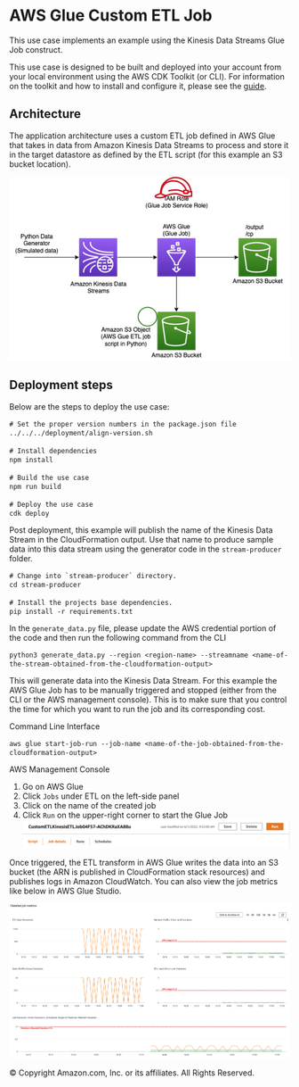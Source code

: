 # AWS Glue Custom ETL Job

This use case implements an example using the Kinesis Data Streams Glue Job construct.

This use case is designed to be built and deployed into your account from your local environment using the AWS CDK Toolkit (or CLI). For information on the toolkit and how to install and configure it, please see the [guide](https://docs.aws.amazon.com/cdk/latest/guide/cli.html).

## Architecture

The application architecture uses a custom ETL job defined in AWS Glue that takes in data from Amazon Kinesis Data Streams to
process and store it in the target datastore as defined by the ETL script (for this example an S3 bucket location).

![Architecture Diagram](architecture.png)

## Deployment steps

Below are the steps to deploy the use case:

```
# Set the proper version numbers in the package.json file
../../../deployment/align-version.sh

# Install dependencies
npm install

# Build the use case
npm run build

# Deploy the use case
cdk deploy
```

Post deployment, this example will publish the name of the Kinesis Data Stream in the CloudFormation output. Use that name to produce sample data into this data stream using the generator code in the `stream-producer` folder.

```
# Change into `stream-producer` directory.
cd stream-producer

# Install the projects base dependencies.
pip install -r requirements.txt
```

In the `generate_data.py` file, please update the AWS credential portion of the code and then run the following command from the CLI
```
python3 generate_data.py --region <region-name> --streamname <name-of-the-stream-obtained-from-the-cloudformation-output>
```

This will generate data into the Kinesis Data Stream. For this example the AWS Glue Job has to be manually triggered and stopped (either from the CLI or
the AWS management console). This is to make sure that you control the time for which you want to run the job and its corresponding cost.

Command Line Interface
```
aws glue start-job-run --job-name <name-of-the-job-obtained-from-the-cloudformation-output>
```

AWS Management Console
1. Go on AWS Glue
2. Click `Jobs` under ETL on the left-side panel
3. Click on the name of the created job
4. Click `Run` on the upper-right corner to start the Glue Job
![Run GlueJob](run.png)

Once triggered, the ETL transform in AWS Glue writes the data into an S3 bucket (the ARN is published in CloudFormation stack resources) and publishes logs in Amazon CloudWatch. You can also view the job metrics like below in AWS Glue Studio.

![Glue CloudWatch Metrics](metrics.png)

&copy; Copyright Amazon.com, Inc. or its affiliates. All Rights Reserved.
